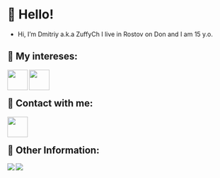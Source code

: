 # 👋 Hello!
- Hi, I’m Dmitriy a.k.a ZuffyCh
I live in Rostov on Don and I am 15 y.o.

## 👀 My intereses:
<a href="https://github.com/ZuffyCh">
  <img align="left" width="46px" src="https://cdn4.iconfinder.com/data/icons/logos-and-brands/512/267_Python_logo-512.png" />
</a>
<a href="https://github.com/ZuffyCh">
  <img align="left" width="46px" src="https://cdn2.iconfinder.com/data/icons/nodejs-1/512/nodejs-512.png" />
</a>

<br>
<br>

## 💬 Contact with me:
<a href="https://discordapp.com/users/852471586090516493">
  <img align="left" width="46px" src="https://cdn4.iconfinder.com/data/icons/logos-and-brands/512/91_Discord_logo_logos-512.png" />
</a>

<br>
<br>

## 📌 Other Information:

<a href="https://github.com/ZuffyCh">
  <img align="left" src="https://github-readme-stats.vercel.app/api?username=ZuffyCh&show_icons=true&theme=monokai" />
</a>

<a href="https://github.com/ZuffyCh">
  <img align="left" src="https://github-readme-stats.vercel.app/api/top-langs/?username=ZuffyCh&layout=compact&theme=monokai" />
</a>
